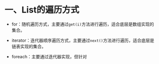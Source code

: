 # 一、List的遍历方式

- for：随机遍历方式，主要通过`get(i)`方法进行遍历，适合底层是数组实现的集合。

- iterator：迭代器顺序遍历方式，主要通过`next()`方法进行遍历，适合底层是链表实现的集合。

- foreach：主要通过迭代器实现，但针对